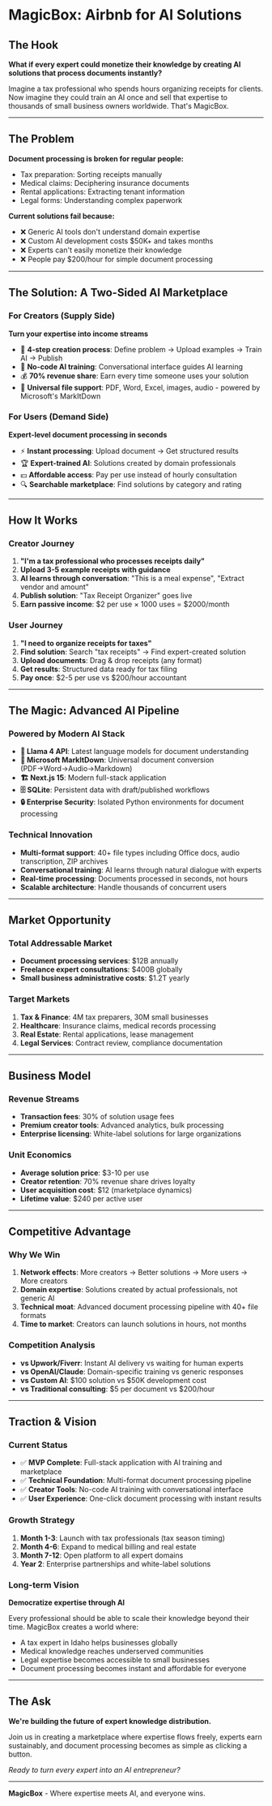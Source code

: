 # MagicBox: Airbnb for AI Solutions

## The Hook
**What if every expert could monetize their knowledge by creating AI solutions that process documents instantly?**

Imagine a tax professional who spends hours organizing receipts for clients. Now imagine they could train an AI once and sell that expertise to thousands of small business owners worldwide. That's MagicBox.

---

## The Problem

**Document processing is broken for regular people:**
- Tax preparation: Sorting receipts manually
- Medical claims: Deciphering insurance documents  
- Rental applications: Extracting tenant information
- Legal forms: Understanding complex paperwork

**Current solutions fail because:**
- ❌ Generic AI tools don't understand domain expertise
- ❌ Custom AI development costs $50K+ and takes months
- ❌ Experts can't easily monetize their knowledge
- ❌ People pay $200/hour for simple document processing

---

## The Solution: A Two-Sided AI Marketplace

### For Creators (Supply Side)
**Turn your expertise into income streams**
- 🎯 **4-step creation process**: Define problem → Upload examples → Train AI → Publish
- 🤖 **No-code AI training**: Conversational interface guides AI learning
- 💰 **70% revenue share**: Earn every time someone uses your solution
- 📄 **Universal file support**: PDF, Word, Excel, images, audio - powered by Microsoft's MarkItDown

### For Users (Demand Side)  
**Expert-level document processing in seconds**
- ⚡ **Instant processing**: Upload document → Get structured results
- 🏆 **Expert-trained AI**: Solutions created by domain professionals
- 💵 **Affordable access**: Pay per use instead of hourly consultation
- 🔍 **Searchable marketplace**: Find solutions by category and rating

---

## How It Works

### Creator Journey
1. **"I'm a tax professional who processes receipts daily"**
2. **Upload 3-5 example receipts with guidance**
3. **AI learns through conversation**: "This is a meal expense", "Extract vendor and amount"
4. **Publish solution**: "Tax Receipt Organizer" goes live
5. **Earn passive income**: $2 per use × 1000 uses = $2000/month

### User Journey  
1. **"I need to organize receipts for taxes"**
2. **Find solution**: Search "tax receipts" → Find expert-created solution
3. **Upload documents**: Drag & drop receipts (any format)
4. **Get results**: Structured data ready for tax filing
5. **Pay once**: $2-5 per use vs $200/hour accountant

---

## The Magic: Advanced AI Pipeline

### Powered by Modern AI Stack
- **🦙 Llama 4 API**: Latest language models for document understanding
- **📄 Microsoft MarkItDown**: Universal document conversion (PDF→Word→Audio→Markdown)  
- **🏗️ Next.js 15**: Modern full-stack application
- **🗄️ SQLite**: Persistent data with draft/published workflows
- **🔒 Enterprise Security**: Isolated Python environments for document processing

### Technical Innovation
- **Multi-format support**: 40+ file types including Office docs, audio transcription, ZIP archives
- **Conversational training**: AI learns through natural dialogue with experts
- **Real-time processing**: Documents processed in seconds, not hours
- **Scalable architecture**: Handle thousands of concurrent users

---

## Market Opportunity

### Total Addressable Market
- **Document processing services**: $12B annually
- **Freelance expert consultations**: $400B globally  
- **Small business administrative costs**: $1.2T yearly

### Target Markets
1. **Tax & Finance**: 4M tax preparers, 30M small businesses
2. **Healthcare**: Insurance claims, medical records processing
3. **Real Estate**: Rental applications, lease management
4. **Legal Services**: Contract review, compliance documentation

---

## Business Model

### Revenue Streams
- **Transaction fees**: 30% of solution usage fees
- **Premium creator tools**: Advanced analytics, bulk processing
- **Enterprise licensing**: White-label solutions for large organizations

### Unit Economics
- **Average solution price**: $3-10 per use
- **Creator retention**: 70% revenue share drives loyalty
- **User acquisition cost**: $12 (marketplace dynamics)
- **Lifetime value**: $240 per active user

---

## Competitive Advantage

### Why We Win
1. **Network effects**: More creators → Better solutions → More users → More creators
2. **Domain expertise**: Solutions created by actual professionals, not generic AI
3. **Technical moat**: Advanced document processing pipeline with 40+ file formats
4. **Time to market**: Creators can launch solutions in hours, not months

### Competition Analysis
- **vs Upwork/Fiverr**: Instant AI delivery vs waiting for human experts
- **vs OpenAI/Claude**: Domain-specific training vs generic responses  
- **vs Custom AI**: $100 solution vs $50K development cost
- **vs Traditional consulting**: $5 per document vs $200/hour

---

## Traction & Vision

### Current Status
- ✅ **MVP Complete**: Full-stack application with AI training and marketplace
- ✅ **Technical Foundation**: Multi-format document processing pipeline
- ✅ **Creator Tools**: No-code AI training with conversational interface
- ✅ **User Experience**: One-click document processing with instant results

### Growth Strategy
1. **Month 1-3**: Launch with tax professionals (tax season timing)
2. **Month 4-6**: Expand to medical billing and real estate  
3. **Month 7-12**: Open platform to all expert domains
4. **Year 2**: Enterprise partnerships and white-label solutions

### Long-term Vision
**Democratize expertise through AI**

Every professional should be able to scale their knowledge beyond their time. MagicBox creates a world where:
- A tax expert in Idaho helps businesses globally
- Medical knowledge reaches underserved communities  
- Legal expertise becomes accessible to small businesses
- Document processing becomes instant and affordable for everyone

---

## The Ask

**We're building the future of expert knowledge distribution.**

Join us in creating a marketplace where expertise flows freely, experts earn sustainably, and document processing becomes as simple as clicking a button.

*Ready to turn every expert into an AI entrepreneur?*

---

**MagicBox** - Where expertise meets AI, and everyone wins.